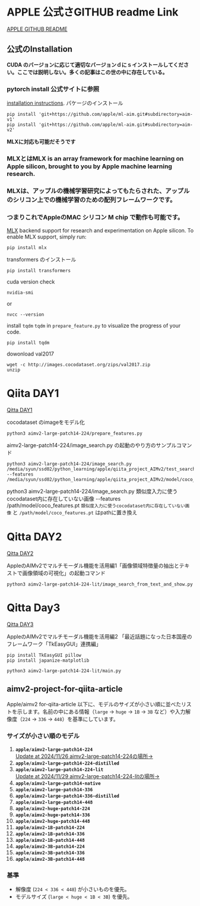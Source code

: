 # APPLE 公式さGITHUB readme Link 
[APPLE GITHUB README](https://github.com/apple/ml-aim/blob/main/README.md)

## 公式のInstallation
**CUDA のバージョンに応じて適切なバージョンｄにｓインストールしてください。ここでは説明しない。多くの記事はこの世の中に存在している。**

### pytorch install 公式サイトに参照
[installation instructions](https://pytorch.org/get-started/locally/).
パケージのインストール

```commandline
pip install 'git+https://github.com/apple/ml-aim.git#subdirectory=aim-v1'
pip install 'git+https://github.com/apple/ml-aim.git#subdirectory=aim-v2'
```

**MLXに対応も可能だそうです**

### MLXとはMLX is an array framework for machine learning on Apple silicon, brought to you by Apple machine learning research.
### MLXは、アップルの機械学習研究によってもたらされた、アップルのシリコン上での機械学習のための配列フレームワークです。
### つまりこれでAppleの**MAC シリコン M chip** で動作も可能です。
[MLX](https://ml-explore.github.io/mlx/) backend support for research and experimentation on Apple silicon.
To enable MLX support, simply run:
```commandline
pip install mlx
```

transformers のインストール
```commandline
pip install transformers
```

cuda version check 
```commandline
nvidia-smi
```
or
```commandline
nvcc --version
```

install `tqdm` `tqdm` in  `prepare_feature.py`  to visualize the progress of your code. 
```commandline
pip install tqdm
```

dowonload val2017
```commacdline
wget -c http://images.cocodataset.org/zips/val2017.zip
unzip
``` 
# Qiita DAY1 
[Qitta DAY1](https://qiita.com/syun88/items/50c1d60d1516d5816773)

cocodataset のimageをモデル化
```commandline
python3 aimv2-large-patch14-224/prepare_features.py 
```
aimv2-large-patch14-224/image_search.py の起動のやり方のサンプルコマンド
```commandline
python3 aimv2-large-patch14-224/image_search.py /media/syun/ssd02/python_learning/apple/qiita_project_AIMv2/test_search_image/gtr.jpg --features /media/syun/ssd02/python_learning/apple/qiita_project_AIMv2/model/coco_features.pt
```
python3 aimv2-large-patch14-224/image_search.py 類似度入力に使うcocodataset内に存在していない画像 --features /path/model/coco_features.pt
`類似度入力に使うcocodataset内に存在していない画像` と `/path/model/coco_features.pt` はpathに置き換え

# Qitta DAY2 
[Qitta DAY2](https://qiita.com/syun88/items/11089454e046fe5e3f4d)

AppleのAIMv2でマルチモーダル機能を活用編1「画像領域特徴量の抽出とテキストで画像領域の可視化」の起動コマンド
```commandline
python3 aimv2-large-patch14-224-lit/image_search_from_text_and_show.py 
```
# Qitta Day3

[Qitta DAY3](https://qiita.com/syun88/items/)

AppleのAIMv2でマルチモーダル機能を活用編2 「最近話題になった日本国産のフレームワーク「TkEasyGUI」連携編」
```commandline
pip install TkEasyGUI pillow
pip install japanize-matplotlib
```
```commandline
python3 aimv2-large-patch14-224-lit/main.py 
```


## aimv2-project-for-qiita-article
Apple/aimv2 for-qiita-article
以下に、モデルのサイズが小さい順に並べたリストを示します。名前の中にある情報（`large` → `huge` → `1B` → `3B` など）や入力解像度（`224` → `336` → `448`）を基準にしています。



### サイズが小さい順のモデル
1. **`apple/aimv2-large-patch14-224`** <br>
    [Update at 2024/11/26 aimv2-large-patch14-224の場所→](https://github.com/syun88/aimv2-project-for-qiita-article/tree/main/aimv2-large-patch14-224)
2. **`apple/aimv2-large-patch14-224-distilled`**
3. **`apple/aimv2-large-patch14-224-lit`**<br>
    [Update at 2024/11/29 aimv2-large-patch14-224-litの場所→](https://github.com/syun88/aimv2-project-for-qiita-article/tree/main/aimv2-large-patch14-224-lit)
4. **`apple/aimv2-large-patch14-native`**
5. **`apple/aimv2-large-patch14-336`**
6. **`apple/aimv2-large-patch14-336-distilled`**
7. **`apple/aimv2-large-patch14-448`**
8. **`apple/aimv2-huge-patch14-224`**
9. **`apple/aimv2-huge-patch14-336`**
10. **`apple/aimv2-huge-patch14-448`**
11. **`apple/aimv2-1B-patch14-224`**
12. **`apple/aimv2-1B-patch14-336`**
13. **`apple/aimv2-1B-patch14-448`**
14. **`apple/aimv2-3B-patch14-224`**
15. **`apple/aimv2-3B-patch14-336`**
16. **`apple/aimv2-3B-patch14-448`**

### 基準
- 解像度 (`224 < 336 < 448`) が小さいものを優先。
- モデルサイズ (`large < huge < 1B < 3B`) を優先。